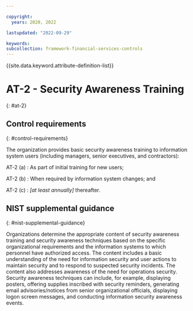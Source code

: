```yaml
---

copyright:
  years: 2020, 2022

lastupdated: "2022-09-29"

keywords: 
subcollection: framework-financial-services-controls
---
```


{{site.data.keyword.attribute-definition-list}}

               
# AT-2 - Security Awareness Training
{: #at-2}

## Control requirements
{: #control-requirements}

The organization provides basic security awareness training to information system users (including managers, senior executives, and contractors):

AT-2 (a)
    : As part of initial training for new users;

AT-2 (b)
    : When required by information system changes; and

AT-2 (c)
    : _[at least annually]_ thereafter.

## NIST supplemental guidance
{: #nist-supplemental-guidance}

Organizations determine the appropriate content of security awareness training and security awareness techniques based on the specific organizational requirements and the information systems to which personnel have authorized access. The content includes a basic understanding of the need for information security and user actions to maintain security and to respond to suspected security incidents. The content also addresses awareness of the need for operations security. Security awareness techniques can include, for example, displaying posters, offering supplies inscribed with security reminders, generating email advisories/notices from senior organizational officials, displaying logon screen messages, and conducting information security awareness events.



